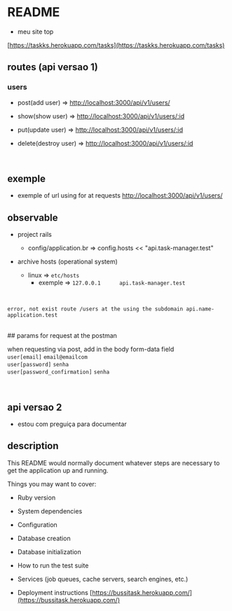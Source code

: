 # README


* meu site top

[https://taskks.herokuapp.com/tasks](https://taskks.herokuapp.com/tasks)
## routes (api versao 1)

### users
* post(add user) => [http://localhost:3000/api/v1/users/](http://localhost:3000/api/v1/users/)
* show(show user) => [http://localhost:3000/api/v1/users/:id](http://localhost:3000/api/v1/users/:id)
* put(update user) => [http://localhost:3000/api/v1/users/:id](http://localhost:3000/api/v1/users/:id)

* delete(destroy user) => [http://localhost:3000/api/v1/users/:id](http://localhost:3000/api/v1/users/:id)




<br/>

## exemple
* exemple of url using for at requests [http://localhost:3000/api/v1/users/](http://localhost:3000/api/v1/users/)

## observable

* project rails 
  * config/application.br =>  config.hosts << "api.task-manager.test"

* archive hosts (operational system)
  * linux => `etc/hosts`
    * exemple => `127.0.0.1      api.task-manager.test`
<br/>

`error, not exist route /users at the using the subdomain api.name-application.test`

<br/>
## params for request at the postman

when requesting via post, add in the body form-data field <br/>
`user[email]` `email@emailcom` <br/>
`user[password]` `senha` <br/>
`user[password_confirmation]` `senha` <br/>

<br/>

## api versao 2

* estou com preguiça para documentar
## description

This README would normally document whatever steps are necessary to get the
application up and running.

Things you may want to cover:

* Ruby version

* System dependencies

* Configuration

* Database creation

* Database initialization

* How to run the test suite

* Services (job queues, cache servers, search engines, etc.)

* Deployment instructions
[https://bussitask.herokuapp.com/](https://bussitask.herokuapp.com/)
